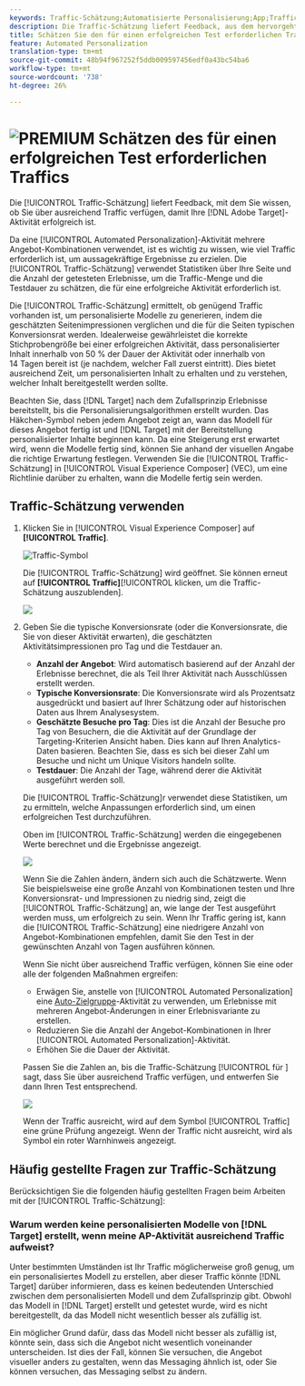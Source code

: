 ```yaml
---
keywords: Traffic-Schätzung;Automatisierte Personalisierung;App;Traffic-Schätzung
description: Die Traffic-Schätzung liefert Feedback, aus dem hervorgeht, ob Sie über ausreichend Traffic verfügen, damit Ihre Adobe Target-Aktivität erfolgreich sein kann.
title: Schätzen Sie den für einen erfolgreichen Test erforderlichen Traffic
feature: Automated Personalization
translation-type: tm+mt
source-git-commit: 48b94f967252f5ddb009597456edf0a43bc54ba6
workflow-type: tm+mt
source-wordcount: '738'
ht-degree: 26%

---
```



# ![PREMIUM](/help/assets/premium.png) Schätzen des für einen erfolgreichen Test erforderlichen Traffics

Die [!UICONTROL Traffic-Schätzung] liefert Feedback, mit dem Sie wissen, ob Sie über ausreichend Traffic verfügen, damit Ihre [!DNL Adobe Target]-Aktivität erfolgreich ist.

Da eine [!UICONTROL Automated Personalization]-Aktivität mehrere Angebot-Kombinationen verwendet, ist es wichtig zu wissen, wie viel Traffic erforderlich ist, um aussagekräftige Ergebnisse zu erzielen. Die [!UICONTROL Traffic-Schätzung] verwendet Statistiken über Ihre Seite und die Anzahl der getesteten Erlebnisse, um die Traffic-Menge und die Testdauer zu schätzen, die für eine erfolgreiche Aktivität erforderlich ist.

Die [!UICONTROL Traffic-Schätzung] ermittelt, ob genügend Traffic vorhanden ist, um personalisierte Modelle zu generieren, indem die geschätzten Seitenimpressionen verglichen und die für die Seiten typischen Konversionsrat werden. Idealerweise gewährleistet die korrekte Stichprobengröße bei einer erfolgreichen Aktivität, dass personalisierter Inhalt innerhalb von 50 % der Dauer der Aktivität oder innerhalb von 14 Tagen bereit ist (je nachdem, welcher Fall zuerst eintritt). Dies bietet ausreichend Zeit, um personalisierten Inhalt zu erhalten und zu verstehen, welcher Inhalt bereitgestellt werden sollte.

Beachten Sie, dass [!DNL Target] nach dem Zufallsprinzip Erlebnisse bereitstellt, bis die Personalisierungsalgorithmen erstellt wurden. Das Häkchen-Symbol neben jedem Angebot zeigt an, wann das Modell für dieses Angebot fertig ist und [!DNL Target] mit der Bereitstellung personalisierter Inhalte beginnen kann. Da eine Steigerung erst erwartet wird, wenn die Modelle fertig sind, können Sie anhand der visuellen Angabe die richtige Erwartung festlegen. Verwenden Sie die [!UICONTROL Traffic-Schätzung] in [!UICONTROL Visual Experience Composer] (VEC), um eine Richtlinie darüber zu erhalten, wann die Modelle fertig sein werden.

## Traffic-Schätzung verwenden

1. Klicken Sie in [!UICONTROL Visual Experience Composer] auf **[!UICONTROL Traffic]**.

   ![Traffic-Symbol](/help/c-activities/t-automated-personalization/assets/icon-traffic.png)

   Die [!UICONTROL Traffic-Schätzung] wird geöffnet. Sie können erneut auf **[!UICONTROL Traffic]**[!UICONTROL  klicken, um die Traffic-Schätzung auszublenden].

   ![](assets/ap_est.png)

1. Geben Sie die typische Konversionsrate (oder die Konversionsrate, die Sie von dieser Aktivität erwarten), die geschätzten Aktivitätsimpressionen pro Tag und die Testdauer an.

   * **Anzahl der Angebot**: Wird automatisch basierend auf der Anzahl der Erlebnisse berechnet, die als Teil Ihrer Aktivität nach Ausschlüssen erstellt werden.
   * **Typische Konversionsrate**: Die Konversionsrate wird als Prozentsatz ausgedrückt und basiert auf Ihrer Schätzung oder auf historischen Daten aus Ihrem Analysesystem.
   * **Geschätzte Besuche pro Tag**: Dies ist die Anzahl der Besuche pro Tag von Besuchern, die die Aktivität auf der Grundlage der Targeting-Kriterien Ansicht haben. Dies kann auf Ihren Analytics-Daten basieren. Beachten Sie, dass es sich bei dieser Zahl um Besuche und nicht um Unique Visitors handeln sollte.
   * **Testdauer**: Die Anzahl der Tage, während derer die Aktivität ausgeführt werden soll.

   Die [!UICONTROL Traffic-Schätzung]r verwendet diese Statistiken, um zu ermitteln, welche Anpassungen erforderlich sind, um einen erfolgreichen Test durchzuführen.

   Oben im [!UICONTROL Traffic-Schätzung] werden die eingegebenen Werte berechnet und die Ergebnisse angezeigt.

   ![](assets/ap_est_no.png)

   Wenn Sie die Zahlen ändern, ändern sich auch die Schätzwerte. Wenn Sie beispielsweise eine große Anzahl von Kombinationen testen und Ihre Konversionsrat- und Impressionen zu niedrig sind, zeigt die [!UICONTROL Traffic-Schätzung] an, wie lange der Test ausgeführt werden muss, um erfolgreich zu sein. Wenn Ihr Traffic gering ist, kann die [!UICONTROL Traffic-Schätzung] eine niedrigere Anzahl von Angebot-Kombinationen empfehlen, damit Sie den Test in der gewünschten Anzahl von Tagen ausführen können.

   Wenn Sie nicht über ausreichend Traffic verfügen, können Sie eine oder alle der folgenden Maßnahmen ergreifen:

   * Erwägen Sie, anstelle von [!UICONTROL Automated Personalization] eine [Auto-Zielgruppe](/help/c-activities/auto-target/auto-target-to-optimize.md)-Aktivität zu verwenden, um Erlebnisse mit mehreren Angebot-Änderungen in einer Erlebnisvariante zu erstellen.
   * Reduzieren Sie die Anzahl der Angebot-Kombinationen in Ihrer [!UICONTROL Automated Personalization]-Aktivität.
   * Erhöhen Sie die Dauer der Aktivität.

   Passen Sie die Zahlen an, bis die Traffic-Schätzung [!UICONTROL für ] sagt, dass Sie über ausreichend Traffic verfügen, und entwerfen Sie dann Ihren Test entsprechend.

   ![](assets/ap_est_yes.png)

   Wenn der Traffic ausreicht, wird auf dem Symbol [!UICONTROL Traffic] eine grüne Prüfung angezeigt. Wenn der Traffic nicht ausreicht, wird als Symbol ein roter Warnhinweis angezeigt.

## Häufig gestellte Fragen zur Traffic-Schätzung

Berücksichtigen Sie die folgenden häufig gestellten Fragen beim Arbeiten mit der [!UICONTROL Traffic-Schätzung]:

### Warum werden keine personalisierten Modelle von [!DNL Target] erstellt, wenn meine AP-Aktivität ausreichend Traffic aufweist?

Unter bestimmten Umständen ist Ihr Traffic möglicherweise groß genug, um ein personalisiertes Modell zu erstellen, aber dieser Traffic könnte [!DNL Target] darüber informieren, dass es keinen bedeutenden Unterschied zwischen dem personalisierten Modell und dem Zufallsprinzip gibt. Obwohl das Modell in [!DNL Target] erstellt und getestet wurde, wird es nicht bereitgestellt, da das Modell nicht wesentlich besser als zufällig ist.

Ein möglicher Grund dafür, dass das Modell nicht besser als zufällig ist, könnte sein, dass sich die Angebot nicht wesentlich voneinander unterscheiden. Ist dies der Fall, können Sie versuchen, die Angebot visueller anders zu gestalten, wenn das Messaging ähnlich ist, oder Sie können versuchen, das Messaging selbst zu ändern.
